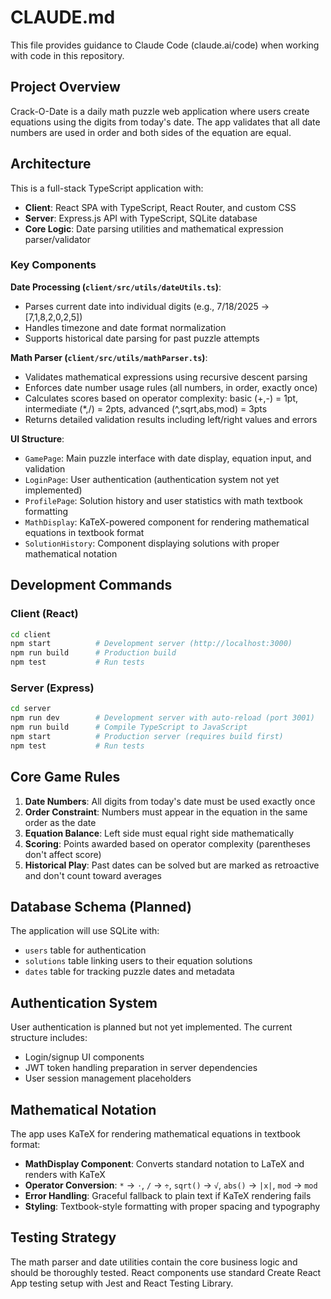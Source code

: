 # CLAUDE.md

This file provides guidance to Claude Code (claude.ai/code) when working with code in this repository.

## Project Overview

Crack-O-Date is a daily math puzzle web application where users create equations using the digits from today's date. The app validates that all date numbers are used in order and both sides of the equation are equal.

## Architecture

This is a full-stack TypeScript application with:

- **Client**: React SPA with TypeScript, React Router, and custom CSS
- **Server**: Express.js API with TypeScript, SQLite database
- **Core Logic**: Date parsing utilities and mathematical expression parser/validator

### Key Components

**Date Processing (`client/src/utils/dateUtils.ts`)**:
- Parses current date into individual digits (e.g., 7/18/2025 → [7,1,8,2,0,2,5])
- Handles timezone and date format normalization
- Supports historical date parsing for past puzzle attempts

**Math Parser (`client/src/utils/mathParser.ts`)**:
- Validates mathematical expressions using recursive descent parsing
- Enforces date number usage rules (all numbers, in order, exactly once)
- Calculates scores based on operator complexity: basic (+,-) = 1pt, intermediate (*,/) = 2pts, advanced (^,sqrt,abs,mod) = 3pts
- Returns detailed validation results including left/right values and errors

**UI Structure**:
- `GamePage`: Main puzzle interface with date display, equation input, and validation
- `LoginPage`: User authentication (authentication system not yet implemented)
- `ProfilePage`: Solution history and user statistics with math textbook formatting
- `MathDisplay`: KaTeX-powered component for rendering mathematical equations in textbook format
- `SolutionHistory`: Component displaying solutions with proper mathematical notation

## Development Commands

### Client (React)
```bash
cd client
npm start          # Development server (http://localhost:3000)
npm run build      # Production build
npm test           # Run tests
```

### Server (Express)
```bash
cd server
npm run dev        # Development server with auto-reload (port 3001)
npm run build      # Compile TypeScript to JavaScript
npm start          # Production server (requires build first)
npm test           # Run tests
```

## Core Game Rules

1. **Date Numbers**: All digits from today's date must be used exactly once
2. **Order Constraint**: Numbers must appear in the equation in the same order as the date
3. **Equation Balance**: Left side must equal right side mathematically
4. **Scoring**: Points awarded based on operator complexity (parentheses don't affect score)
5. **Historical Play**: Past dates can be solved but are marked as retroactive and don't count toward averages

## Database Schema (Planned)

The application will use SQLite with:
- `users` table for authentication
- `solutions` table linking users to their equation solutions
- `dates` table for tracking puzzle dates and metadata

## Authentication System

User authentication is planned but not yet implemented. The current structure includes:
- Login/signup UI components
- JWT token handling preparation in server dependencies
- User session management placeholders

## Mathematical Notation

The app uses KaTeX for rendering mathematical equations in textbook format:
- **MathDisplay Component**: Converts standard notation to LaTeX and renders with KaTeX
- **Operator Conversion**: `*` → `⋅`, `/` → `÷`, `sqrt()` → `√`, `abs()` → `|x|`, `mod` → `mod`
- **Error Handling**: Graceful fallback to plain text if KaTeX rendering fails
- **Styling**: Textbook-style formatting with proper spacing and typography

## Testing Strategy

The math parser and date utilities contain the core business logic and should be thoroughly tested. React components use standard Create React App testing setup with Jest and React Testing Library.